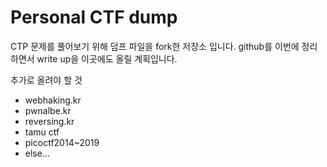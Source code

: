 # Personal CTF dump

CTP 문제를 풀어보기 위해 덤프 파일을 fork한 저장소 입니다.
github를 이번에 정리하면서 write up을 이곳에도 올릴 계획입니다.

추가로 올려야 할 것
- webhaking.kr
- pwnalbe.kr
- reversing.kr
- tamu ctf
- picoctf2014~2019
- else...
